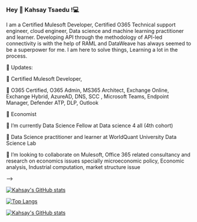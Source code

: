 ### Hey 👋 Kahsay Tsaedu !💻

I am a Certified Mulesoft Developer, Certified O365 Technical support engineer, cloud engineer, Data science and machine learning practitioner and learner. 
Developing API through the methodology of API-led connectivity is with the help of RAML and DataWeave has always seemed to be a superpower for me. I am here to solve things, Learning a lot in the process.


🔭 Updates:



🌱 Certified Mulesoft Developer,

🌱 O365 Certified, O365 Admin, MS365 Architect, Exchange Online, Exchange Hybrid, AzureAD, DNS, SCC , Microsoft Teams, Endpoint Manager, Defender ATP, DLP, Outlook

🌱 Economist 

 🌱 I’m currently Data Science Fellow at Data science  4 all (4th cohort)
 
 🔭 Data Science practitioner and learner at WorldQuant University Data Science Lab 
 
 👯 I’m looking to collaborate on  Mulesoft, Office 365 related  consultancy and research on economics issues specially microeconomic policy, Economic analysis, Industrial computation, market structure issue 
 
 
-->



[![Kahsay's GitHub stats](https://github-readme-stats.vercel.app/api?username=KTsaedu )](https://github.com/KTsaedu/github-readme-stats)





[![Top Langs](https://github-readme-stats.vercel.app/api/top-langs/?username=KTsaedu)](https://github.com/KTsaedu/github-readme-stats)


[![Kahsay's GitHub stats](https://github-readme-stats.vercel.app/api?username=KTsaedu)](https://github.com/KTsaedu/github-readme-stats)






